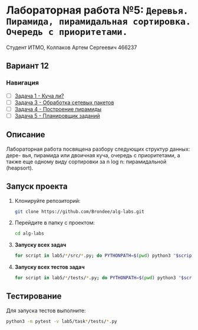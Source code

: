 # Лабораторная работа №5: `Деревья. Пирамида, пирамидальная сортировка. Очередь с приоритетами.`

Студент ИТМО, Колпаков Артем Сергеевич 466237

## Вариант 12

### Навигация

- [ ] [Задача 1 - Куча ли?](task1/)
- [ ] [Задача 3 - Обработка сетевых пакетов](task3/)
- [ ] [Задача 4 - Построение пирамиды](task4/)
- [ ] [Задача 5 - Планировщик заданий](task5/)

## Описание

Лабораторная работа посвящена разбору следующих структур данных: дере-
вья, пирамида или двоичная куча, очередь с приоритетами, а также еще одному
виду сортировки за n log n: пирамидальной (heapsort).

## Запуск проекта

1. Клонируйте репозиторий:
   ```bash
   git clone https://github.com/Brondee/alg-labs.git
   ```
2. Перейдите в папку с проектом:
   ```bash
   cd alg-labs
   ```
3. **Запуску всех задач**

   ```bash
   for script in lab5/*/src/*.py; do PYTHONPATH=$(pwd) python3 "$script"; done

   ```

4. **Запуску всех тестов задач**

   ```bash
   for script in lab5/*/tests/*.py; do PYTHONPATH=$(pwd) python3 "$script"; done

   ```

## Тестирование

Для запуска тестов выполните:

```bash
python3 -m pytest -v lab5/task*/tests/*.py

```
